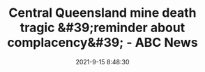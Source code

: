 ---
"title": "Central Queensland mine death tragic &amp;#39;reminder about complacency&amp;#39; - ABC News"
"date": "2021-9-15 8:48:30"
"feed_name": "GOOGLENEWSMINING"
"feed_website": "https://news.google.com/search?q=mining%2Bincident&hl=en-US&gl=US&ceid=US:en"
"feed_rss": "https://news.google.com/rss/search?q=mining%2Bincident&hl=en-US&gl=US&ceid=US:en"
"link": "https://www.abc.net.au/news/2021-09-15/mine-safety-central-qld-crinum-mine-coal-killed/100462644"
"file": "_posts/2021-1-1-40fe5d2bb4c96e4acb9668499814f422c0acc8c7.md"
"accident": "0"
"drilling": "0"
---